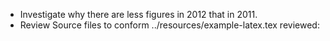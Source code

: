 * Investigate why there are less figures in 2012 that in 2011.
* Review Source files to conform ../resources/example-latex.tex
  reviewed:


